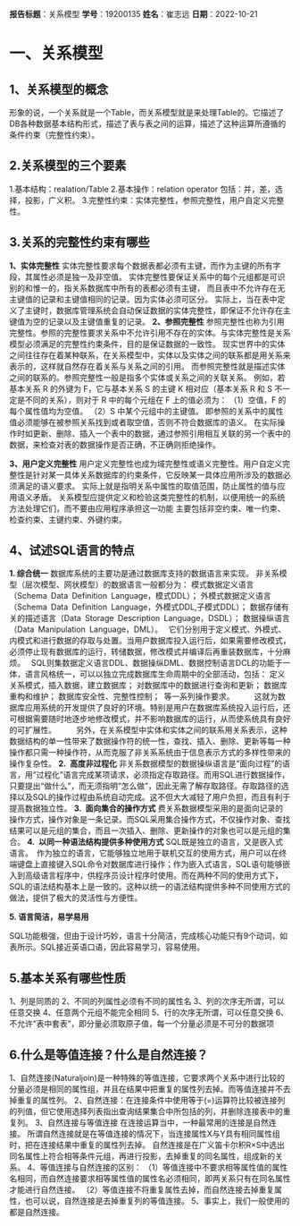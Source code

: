 **报告标题**：关系模型
**学号**：19200135
**姓名**：崔志远
**日期**：2022-10-21

# 一、关系模型

## 1、关系模型的概念
形象的说，一个关系就是一个Table，而关系模型就是来处理Table的。它描述了DB各种数据基本结构形式，描述了表与表之间的运算，描述了这种运算所遵循的条件约束（完整性约束）。

## 2.关系模型的三个要素
1.基本结构：realation/Table
2.基本操作：relation operator 包括：并，差，选择，投影，广义积。
3.完整性约束：实体完整性，参照完整性，用户自定义完整性。

## 3.关系的完整性约束有哪些
**1、实体完整性**
        实体完整性要求每个数据表都必须有主键，而作为主键的所有字段，其属性必须是独一及非空值。
       实体完整性要保证关系中的每个元组都是可识别的和惟一的，指关系数据库中所有的表都必须有主键，
        而且表中不允许存在无主键值的记录和主键值相同的记录。因为实体必须可区分。
        实际上，当在表中定义了主键时，数据库管理系统会自动保证数据的实体完整性，即保证不允许存在主键值为空的记录以及主键值重复的记录。
**2、参照完整性**
        参照完整性也称为引用完整性。参照的完整性要求关系中不允许引用不存在的实体。与实体完整性是关系模型必须满足的完整性约束条件，目的是保证数据的一致性。
        现实世界中的实体之间往往存在着某种联系，在关系模型中，实体以及实体之间的联系都是用关系来表示的，这样就自然存在着关系与关系之间的引用。
        而参照完整性就是描述实体之间的联系的。参照完整性一般是指多个实体或关系之间的关联关系。
        例如，若基本关系 R 的外键为 F，它与基本关系 S 的主键 K 相对应（基本关系 R 和 S 不一定是不同的关系），则对于 R 中的每个元组在 F 上的值必须为：
     （1）空值，F 的每个属性值均为空值。
     （2）S 中某个元组中的主键值。
       即参照的关系中的属性值必须能够在被参照关系找到或者取空值，否则不符合数据库的语义。
       在实际操作时如更新、删除、插入一个表中的数据，通过参照引用相互关联的另一个表中的数据，来检查对表的数据操作是否正确，不正确则拒绝操作。


**3、用户定义完整性**
        用户定义完整性也成为域完整性或语义完整性。用户自定义完整性是针对某一具体关系数据库的约束条件，它反映某一具体应用所涉及的数据必须满足的语义要求。
        实际上就是指明关系中属性的取值范围，防止属性的值与应用语义矛盾。
        关系模型应提供定义和检验这类完整性的机制，以便用统一的系统方法处理它们，而不要由应用程序承担这一功能
        主要包括非空约束、唯一约束、检查约束、主键约束、外键约束。

## 4、试述SQL语言的特点
**1. 综合统一**
数据库系统的主要功是通过数据库支持的数据语言来实现。
非关系模型（层次模型、网状模型）的数据语言一般都分为：
模式数据定义语言（Schema Data Definition Language，模式DDL）；
外模式数据定义语言（Schema Data Definition Language，外模式DDL,子模式DDL）；
数据存储有关的描述语言（Data Storage Description Language，DSDL）；
数据操纵语言（Data Manipulation Language，DML）。  它们分别用于定义模式、外模式、内模式和进行数据的存取与处置。当用户数据库投入运行后，如果需要修改模式，必须停止现有数据库的运行，转储数据，修改模式并编译后再重装数据库，十分麻烦。 
SQL则集数据定义语言DDL、数据操纵DML、数据控制语言DCL的功能于一体，语言风格统一，可以以独立完成数据库生命周期中的全部活动，包括：
定义关系模式，插入数据，建立数据库；
对数据库中的数据进行查询和更新；
数据库重构和维护；
数据库安全性、完整性控制； 等一系列操作要求。     
这就为数据库应用系统的开发提供了良好的环境。特别是用户在数据库系统投入运行后，还可根据需要随时地逐步地修改模式，并不影响数据库的运行，从而使系统具有良好的可扩展性。     
另外，在关系模型中实体和实体之间的联系用关系表示，这种数据结构的单一性带来了数据操作符的统一性，查找、插入、删除、更新等每一种操作都只需一种操作符，从而克服了非关系系统由于信息表示方式的多样性带来的操作复杂性。
**2. 高度非过程化**
非关系数据模型的数据操纵语言是“面向过程”的语言，用“过程化”语言完成某项请求，必须指定存取路径。而用SQL进行数据操作，只要提出“做什么”，而无须指明“怎么做”，因此无需了解存取路径。存取路径的选择以及SQL的操作过程由系统自动完成。这不但大大减轻了用户负担，而且有利于提高数据独立性。
**3. 面向集合的操作方式**
费关系数据模型采用的是面向记录的操作方式，操作对象是一条记录。而SQL采用集合操作方式，不仅操作对象、查找结果可以是元组的集合，而且一次插入、删除、更新操作的对象也可以是元组的集合。
**4. 以同一种语法结构提供多种使用方式**
SQL既是独立的语言，又是嵌入式语言。 作为独立的语言，它能够独立地用于联机交互的使用方式，用户可以在终端键盘上直接键入SQL命令对数据库进行操作；作为嵌入式语言，SQL语句能够嵌入到高级语言程序中，供程序员设计程序时使用。而在两种不同的使用方式下，SQL的语法结构基本上是一致的。这种以统一的语法结构提供多种不同使用方式的做法，提供了极大的灵活性与方便性。

**5. 语言简洁，易学易用**

SQL功能极强，但由于设计巧妙，语言十分简洁，完成核心功能只有9个动词，如表所示。SQL接近英语口语，因此容易学习，容易使用。

## 5.基本关系有哪些性质
 1、列是同质的
 2、不同的列属性必须有不同的属性名
 3、列的次序无所谓，可以任意交换
 4、任意两个元组不能完全相同
 5、行的次序无所谓，可以任意交换
 6、不允许“表中套表”，即分量必须取原子值，每一个分量必须是不可分的数据项

## 6.什么是等值连接？什么是自然连接？
1、自然连接(Naturaljoin)是一种特殊的等值连接，它要求两个关系中进行比较的分量必须是相同的属性组，并且在结果中把重复的属性列去掉。而等值连接并不去掉重复的属性列。
2、自然连接：在连接条件中使用等于(=)运算符比较被连接列的列值，但它使用选择列表指出查询结果集合中所包括的列，并删除连接表中的重复列。
3、自然连接与等值连接
在连接运算当中，一种最常用的连接是自然连接。
所谓自然连接就是在等值连接的情况下，当连接属性X与Y具有相同属性组时，把在连接结果中重复的属性列去掉。
自然连接是在广义笛卡尔积R×S中选出同名属性上符合相等条件元组，再进行投影，去掉重复的同名属性，组成新的关系。
4、等值连接与自然连接的区别：
（1）等值连接中不要求相等属性值的属性名相同，而自然连接要求相等属性值的属性名必须相同，即两关系只有在同名属性才能进行自然连接。
（2）等值连接不将重复属性去掉，而自然连接去掉重复属性，也可以说，自然连接是去掉重复列的等值连接。
5、事实上，我们一般使用的都是自然连接。

